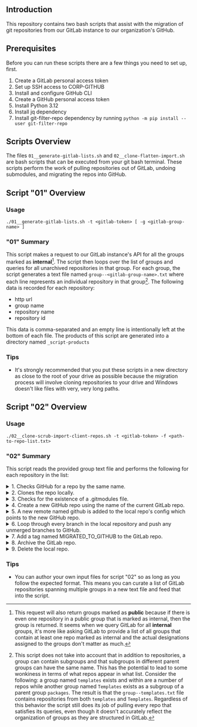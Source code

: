 ## Introduction
This repository contains two bash scripts that assist with the migration of git repositories from our GitLab instance to our organization's GitHub.

## Prerequisites
Before you can run these scripts there are a few things you need to set up, first.
1. Create a GitLab personal access token
2. Set up SSH access to CORP-GITHUB
3. Install and configure GitHub CLI
4. Create a GitHub personal access token
5. Install Python 3.12
6. Install jq dependency
7. Install git-filter-repo dependency by running `python -m pip install --user git-filter-repo`


## Scripts Overview
The files `01__generate-gitlab-lists.sh` and `02__clone-flatten-import.sh` are bash scripts that can be executed from your git bash terminal. These scripts perform the work of pulling repositories out of GitLab, undoing submodules, and migrating the repos into GitHub.

## Script "01" Overview
### Usage
```
./01__generate-gitlab-lists.sh -t <gitlab-token> [ -g <gitlab-group-name> ]
```

### "01" Summary
This script makes a request to our GitLab instance's API for all the groups marked as **internal**[^1]. The script then loops over the list of groups and queries for all unarchived repositories in that group. For each group, the script generates a text file named `group--<gitlab-group-name>.txt` where each line represents an individual repository in that group[^2]. The following data is recorded for each repository:
* http url
* group name
* repository name
* repository id

This data is comma-separated and an empty line is intentionally left at the bottom of each file. The products of this script are generated into a directory named `_script-products`

### Tips
* It's strongly recommended that you put these scripts in a new directory as close to the root of your drive as possible because the migration process will involve cloning repositories to your drive and Windows doesn't like files with very, very long paths.

## Script "02" Overview
### Usage
```
./02__clone-scrub-import-client-repos.sh -t <gitlab-token> -f <path-to-repo-list.txt>
```

### "02" Summary
This script reads the provided group text file and performs the following for each repository in the list:
<details><summary>1. Checks GitHub for a repo by the same name.</summary>If none are found then we are good to proceed, otherwise we assume the repo has already been migrated or needs to be renamed.</details>
<details><summary>2. Clones the repo locally.</summary>If the repo already exists or if a non-empty directory with the same name exists at the target location, then we skip the current repo and move onto the next one in the list.</details>
<details><summary>3. Checks for the existence of a .gitmodules file.</summary>If .gitmodules exist, then the script works to unsubmodule any submodules found 1-level deep and .gitmodules is removed.</details>
<details><summary>4. Create a new GitHub repo using the name of the current GitLab repo.</summary>In addition, this new repo is marked as <strong>internal</strong> and access is assigned to the <strong>web-development</strong> team.</details>
<details><summary>5. A new remote named github is added to the local repo's config which points to the new GitHub repo.</summary>The unsubmodule work is added and committed locally before this step so we can migrate the new, submoduleless state of the repo to GitHub</details>
<details><summary>6. Loop through every branch in the local repository and push any unmerged branches to GitHub.</summary>Any work that was not already committed to a branch before migrating its repository would be lost if we didn't carry over these branches.</details>
<details><summary>7. Add a tag named MIGRATED_TO_GITHUB to the GitLab repo.</summary>The comment on this tag will be a timestamp. That way we know when a particualr repo was migrated.</details>
<details><summary>8. Archive the GitLab repo.</summary>Archived repositories do not appear in GitLab so it'll help serve as a clear indicator as to whether or not a particular repository has been migrated. Also, the repository will not get pulled in by script "01" should the script need to be executed, again, to produce a fresh list of unmigrated repos.</details>
<details><summary>9. Delete the local repo.</summary>If the script has successfully executed all of its instructions and reaches the end of the its tasks, the last thing it does is delete the cloned repo before moving onto the next one.</details>

### Tips
* You can author your own input files for script "02" so as long as you follow the expected format. This means you can curate a list of GitLab repositories spanning multiple groups in a new text file and feed that into the script.

[^1]: This request will also return groups marked as **public** because if there is even one repository in a public group that is marked as internal, then the group is returned. It seems when we query GitLab for all **internal** groups, it's more like asking GitLab to provide a list of all groups that contain at least one repo marked as internal and the actual designations assigned to the groups don't matter as much.
[^2]: This script does not take into account that in addition to repositories, a group can contain subgroups and that subgroups in different parent groups can have the same name. This has the potential to lead to some wonkiness in terms of what repos appear in what list. Consider the following: a group named `templates` exists and within are a number of repos while another group named `Templates` exists as a subgroup of a parent group `packages`. The result is that the `group--templates.txt` file contains repositories from both `templates` and `Templates`. Regardless of this behavior the script still does its job of pulling every repo that satisfies its queries, even though it doesn't accurately reflect the organization of groups as they are structured in GitLab.


